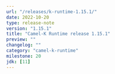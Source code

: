 ```yaml
---
url: "/releases/k-runtime-1.15.1/"
date: 2022-10-20
type: release-note
version: "1.15.1"
title: "Camel-K Runtime release 1.15.1"
preview: ""
changelog: ""
category: "camel-k-runtime"
milestone: 20
jdk: [11]
---
```

